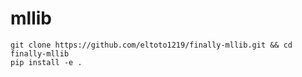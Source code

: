 # mllib

```
git clone https://github.com/eltoto1219/finally-mllib.git && cd finally-mllib
pip install -e .
```
